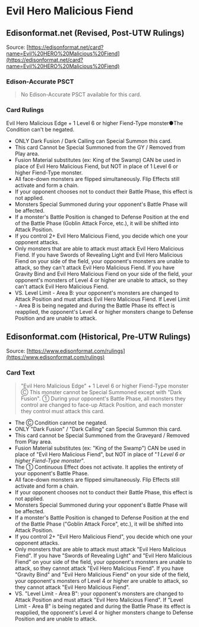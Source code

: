 # Evil Hero Malicious Fiend

## Edisonformat.net (Revised, Post-UTW Rulings)

Source: [https://edisonformat.net/card?name=Evil%20HERO%20Malicious%20Fiend](https://edisonformat.net/card?name=Evil%20HERO%20Malicious%20Fiend)

### Edison-Accurate PSCT

> No Edison-Accurate PSCT available for this card.

### Card Rulings

Evil Hero Malicious Edge + 1 Level 6 or higher Fiend-Type monster●The Condition can't be negated.
*   ONLY Dark Fusion / Dark Calling can Special Summon this card.
*   This card Cannot be Special Summoned from the GY / Removed from Play area.
*   Fusion Material substitutes (ex: King of the Swamp) CAN be used in place of Evil Hero Malicious Fiend, but NOT in place of 1 Level 6 or higher Fiend-Type monster.
*   All face-down monsters are flipped simultaneously. Flip Effects still activate and form a chain.
*   If your opponent chooses not to conduct their Battle Phase, this effect is not applied.
*   Monsters Special Summoned during your opponent's Battle Phase will be affected.
*   If a monster's Battle Position is changed to Defense Position at the end of the Battle Phase (Goblin Attack Force, etc.), it will be shifted into Attack Position.
*   If you control 2+ Evil Hero Malicious Fiend, you decide which one your opponent attacks.
*   Only monsters that are able to attack must attack Evil Hero Malicious Fiend. If you have Swords of Revealing Light and Evil Hero Malicious Fiend on your side of the field, your opponent's monsters are unable to attack, so they can't attack Evil Hero Malicious Fiend. If you have Gravity Bind and Evil Hero Malicious Fiend on your side of the field, your opponent's monsters of Level 4 or higher are unable to attack, so they can't attack Evil Hero Malicious Fiend.
*   VS. Level Limit - Area B: your opponent's monsters are changed to Attack Position and must attack Evil Hero Malicious Fiend. If Level Limit - Area B is being negated and during the Battle Phase its effect is reapplied, the opponent's Level 4 or higher monsters change to Defense Position and are unable to attack.


## Edisonformat.com (Historical, Pre-UTW Rulings)

Source: [https://www.edisonformat.com/rulings](https://www.edisonformat.com/rulings)

### Card Text

> "Evil Hero Malicious Edge" + 1 Level 6 or higher Fiend-Type monster
Ⓒ This monster cannot be Special Summoned except with "Dark Fusion". ① During your opponent's Battle Phase, all monsters they control are changed to face-up Attack Position, and each monster they control must attack this card.

*   The Ⓒ Condition cannot be negated.
*   ONLY "Dark Fusion" / "Dark Calling" can Special Summon this card.
*   This card cannot be Special Summoned from the Graveyard / Removed from Play area.
*   Fusion Material substitutes (ex: "King of the Swamp") CAN be used in place of "Evil Hero Malicious Fiend", but NOT in place of "_1 Level 6 or higher Fiend-Type monster_".
*   The ① Continuous Effect does not activate. It applies the entirety of your opponent's Battle Phase.
*   All face-down monsters are flipped simultaneously. Flip Effects still activate and form a chain.
*   If your opponent chooses not to conduct their Battle Phase, this effect is not applied.
*   Monsters Special Summoned during your opponent's Battle Phase will be affected.
*   If a monster's Battle Position is changed to Defense Position at the end of the Battle Phase ("Goblin Attack Force", etc.), it will be shifted into Attack Position.
*   If you control 2+ "Evil Hero Malicious Fiend", you decide which one your opponent attacks.
*   Only monsters that are able to attack must attack "Evil Hero Malicious Fiend". If you have "Swords of Revealing Light" and "Evil Hero Malicious Fiend" on your side of the field, your opponent's monsters are unable to attack, so they cannot attack "Evil Hero Malicious Fiend". If you have "Gravity Bind" and "Evil Hero Malicious Fiend" on your side of the field, your opponent's monsters of Level 4 or higher are unable to attack, so they cannot attack "Evil Hero Malicious Fiend".
*   VS. "Level Limit - Area B": your opponent's monsters are changed to Attack Position and must attack "Evil Hero Malicious Fiend". If "Level Limit - Area B" is being negated and during the Battle Phase its effect is reapplied, the opponent's Level 4 or higher monsters change to Defense Position and are unable to attack.


